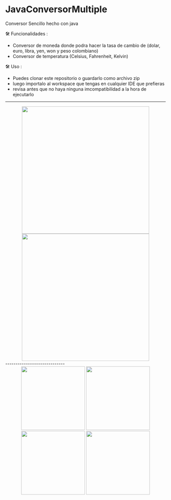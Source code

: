 # JavaConversorMultiple
Conversor Sencillo hecho con java

🛠️ Funcionalidades :
  - Conversor de moneda donde podra hacer la tasa de cambio de (dolar, euro, libra, yen, won y peso colombiano)
  - Conversor de temperatura (Celsius, Fahrenheit, Kelvin)

🛠️ Uso :
  - Puedes clonar este repositorio o guardarlo como archivo zip
  - luego importalo al workspace que tengas en cualquier IDE que prefieras
  - revisa antes que no haya ninguna imcompatibilidad a la hora de ejecutarlo
------------------------------
  <div align="center">
      <img src="https://cdn.discordapp.com/attachments/954177284598825070/1083206535292928020/image.png" width="400"/>
      <img src="https://cdn.discordapp.com/attachments/954177284598825070/1083206815841525840/image.png" width="400"/>
  </div>
-----------------------------
  <div align="center">     
      <img src="https://cdn.discordapp.com/attachments/954177284598825070/1083219836441735279/image.png" width="200"/>
      <img src="https://cdn.discordapp.com/attachments/954177284598825070/1083220039341191198/image.png" width="200"/>
      <img src="https://cdn.discordapp.com/attachments/954177284598825070/1083220318648283187/image.png" width="200"/>
      <img src="https://cdn.discordapp.com/attachments/954177284598825070/1083220453356752936/image.png" width="200"/>
 </div>
